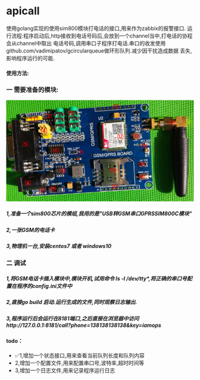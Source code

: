 # apicall


使用golang实现的使用sim800模块打电话的接口,用来作为zabbix的报警接口.
运行流程:程序启动后,http接收到电话号码后,会放到一个channel当中,打电话的协程会从channel中取出
电话号码,调用串口子程序打电话.串口的收发使用github.com/vadimipatov/gcircularqueue做环形队列.减少因干扰造成数据
丢失,影响程序运行的可能.

#### 使用方法:

### 一 需要准备的模块:

![image](https://raw.githubusercontent.com/liuts/apicall/master/sim800.png?raw=true)
##### 1,准备一个sim800芯片的模组,我用的是"USB转GSM串口GPRSSIM800C模块"

##### 2,一张GSM的电话卡

##### 3,物理机一台,安装centos7 或者 windows10

### 二 调试

##### 1,将GSM电话卡插入模块中,模块开机,试用命令  ls -l /dev/tty*,将正确的串口号配置在程序的config.ini文件中

##### 2,直接go build 启动.运行生成的文件,同时观察日志输出.

##### 3,程序运行后会运行在8181端口,之后直接在浏览器中访问http://127.0.0.1:8181/call?phone=138138138138&key=iamops 

#### todo：
- ✅1,增加一个状态接口,用来查看当前队列长度和队列内容
- 2,增加一个配置文件,用来配置串口号,波特率,超时时间等
- 3,增加一个日志文件,用来记录程序运行日志


